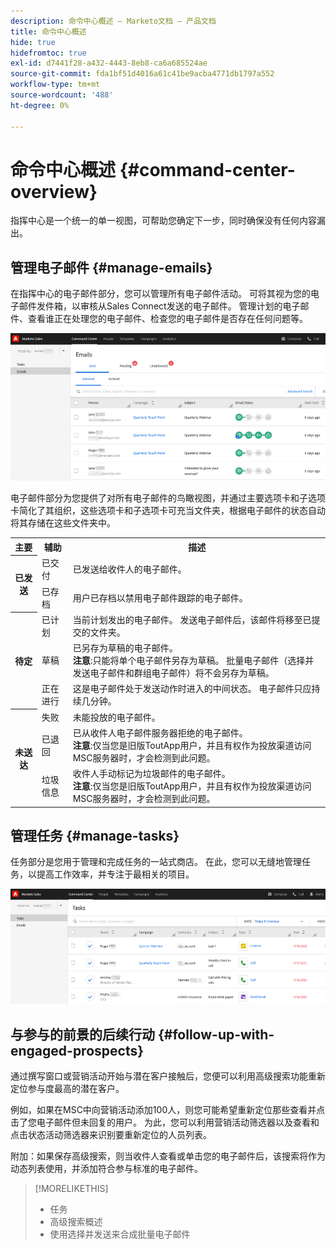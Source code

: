 ```yaml
---
description: 命令中心概述 — Marketo文档 — 产品文档
title: 命令中心概述
hide: true
hidefromtoc: true
exl-id: d7441f28-a432-4443-8eb8-ca6a685524ae
source-git-commit: fda1bf51d4016a61c41be9acba4771db1797a552
workflow-type: tm+mt
source-wordcount: '488'
ht-degree: 0%

---
```


# 命令中心概述 {#command-center-overview}

指挥中心是一个统一的单一视图，可帮助您确定下一步，同时确保没有任何内容漏出。

## 管理电子邮件 {#manage-emails}

在指挥中心的电子邮件部分，您可以管理所有电子邮件活动。 可将其视为您的电子邮件发件箱，以审核从Sales Connect发送的电子邮件。 管理计划的电子邮件、查看谁正在处理您的电子邮件、检查您的电子邮件是否存在任何问题等。

![](assets/command-center-overview-1.png)

电子邮件部分为您提供了对所有电子邮件的鸟瞰视图，并通过主要选项卡和子选项卡简化了其组织，这些选项卡和子选项卡可充当文件夹，根据电子邮件的状态自动将其存储在这些文件夹中。

<table>
 <tr>
  <th>主要</th>
  <th>辅助</th>
  <th>描述</th>
 </tr>
 <tr>
  <th rowspan="2">已发送</th>
  <td>已交付</td>
  <td>已发送给收件人的电子邮件。</td>
 </tr>
 <tr>
  <td>已存档</td>
  <td>用户已存档以禁用电子邮件跟踪的电子邮件。</td>
 </tr>
 <tr>
  <th rowspan="3">待定</th>
  <td>已计划</td>
  <td>当前计划发出的电子邮件。 发送电子邮件后，该邮件将移至已提交的文件夹。</td>
 </tr>
 <tr>
  <td>草稿</td>
  <td>已另存为草稿的电子邮件。<br/>
  <strong>注意</strong>:只能将单个电子邮件另存为草稿。 批量电子邮件（选择并发送电子邮件和群组电子邮件）将不会另存为草稿。</td>
 </tr>
 <tr>
  <td>正在进行</td>
  <td>这是电子邮件处于发送动作时进入的中间状态。 电子邮件只应持续几分钟。</td>
 </tr>
 <tr>
  <th rowspan="3">未送达</th>
  <td>失败</td>
  <td>未能投放的电子邮件。
</td>
 </tr>
 <tr>
  <td>已退回</td>
  <td>已从收件人电子邮件服务器拒绝的电子邮件。<br/>
  <strong>注意</strong>:仅当您是旧版ToutApp用户，并且有权作为投放渠道访问MSC服务器时，才会检测到此问题。</td>
 </tr>
 <tr>
  <td>垃圾信息</td>
  <td>收件人手动标记为垃圾邮件的电子邮件。<br/>
  <strong>注意</strong>:仅当您是旧版ToutApp用户，并且有权作为投放渠道访问MSC服务器时，才会检测到此问题。</td>
 </tr>
</table>

## 管理任务 {#manage-tasks}

任务部分是您用于管理和完成任务的一站式商店。 在此，您可以无缝地管理任务，以提高工作效率，并专注于最相关的项目。

![](assets/command-center-overview-2.png)

## 与参与的前景的后续行动 {#follow-up-with-engaged-prospects}

通过撰写窗口或营销活动开始与潜在客户接触后，您便可以利用高级搜索功能重新定位参与度最高的潜在客户。

例如，如果在MSC中向营销活动添加100人，则您可能希望重新定位那些查看并点击了您电子邮件但未回复的用户。 为此，您可以利用营销活动筛选器以及查看和点击状态活动筛选器来识别要重新定位的人员列表。

附加：如果保存高级搜索，则当收件人查看或单击您的电子邮件后，该搜索将作为动态列表使用，并添加符合参与标准的电子邮件。

>[!MORELIKETHIS]
>
>* 任务
>* 高级搜索概述
>* 使用选择并发送来合成批量电子邮件

